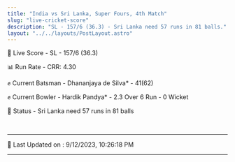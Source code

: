 ```yaml
---
title: "India vs Sri Lanka, Super Fours, 4th Match"
slug: "live-cricket-score"
description: "SL - 157/6 (36.3) - Sri Lanka need 57 runs in 81 balls."
layout: "../../layouts/PostLayout.astro"
---
```


🔴 Live Score - SL - 157/6 (36.3)  

📊 Run Rate - CRR: 4.30  

✊ Current Batsman - Dhananjaya de Silva* - 41(62)  

✊ Current Bowler - Hardik Pandya* - 2.3 Over 6 Run - 0 Wicket  

📑 Status - Sri Lanka need 57 runs in 81 balls

<br />

***

📝 Last Updated on : 9/12/2023, 10:26:18 PM

***

